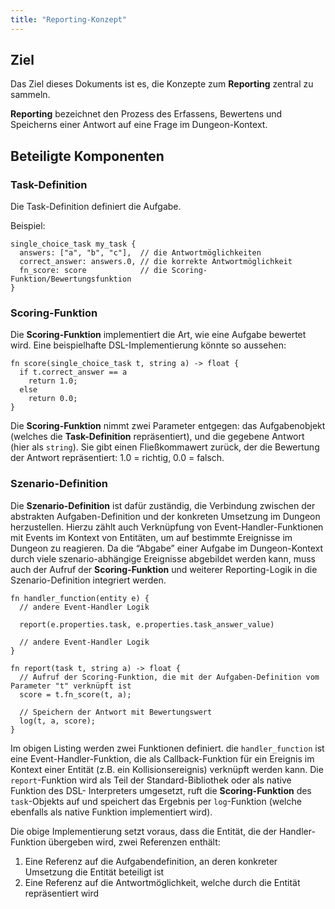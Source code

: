 ```yaml
---
title: "Reporting-Konzept"
---
```


## Ziel

Das Ziel dieses Dokuments ist es, die Konzepte zum **Reporting** zentral zu sammeln.

**Reporting** bezeichnet den Prozess des Erfassens, Bewertens und Speicherns einer Antwort
auf eine Frage im Dungeon-Kontext.

## Beteiligte Komponenten

### Task-Definition

Die Task-Definition definiert die Aufgabe.

Beispiel:

```
single_choice_task my_task {
  answers: ["a", "b", "c"],  // die Antwortmöglichkeiten
  correct_answer: answers.0, // die korrekte Antwortmöglichkeit
  fn_score: score            // die Scoring-Funktion/Bewertungsfunktion
}
```

### Scoring-Funktion

Die **Scoring-Funktion** implementiert die Art, wie eine Aufgabe bewertet wird. Eine
beispielhafte DSL-Implementierung könnte so aussehen:

```
fn score(single_choice_task t, string a) -> float {
  if t.correct_answer == a
    return 1.0;
  else
    return 0.0;
}
```
Die **Scoring-Funktion** nimmt zwei Parameter entgegen: das Aufgabenobjekt (welches die
**Task-Definition** repräsentiert), und die gegebene Antwort (hier als `string`). Sie gibt
einen Fließkommawert zurück, der die Bewertung der Antwort repräsentiert: 1.0 = richtig, 0.0
= falsch.

### Szenario-Definition

Die **Szenario-Definition** ist dafür zuständig, die Verbindung zwischen der abstrakten
Aufgaben-Definition und der konkreten Umsetzung im Dungeon herzustellen. Hierzu zählt auch
Verknüpfung von Event-Handler-Funktionen mit Events im Kontext von Entitäten, um auf
bestimmte Ereignisse im Dungeon zu reagieren. Da die “Abgabe” einer Aufgabe im
Dungeon-Kontext durch viele szenario-abhängige Ereignisse abgebildet werden kann, muss auch
der Aufruf der **Scoring-Funktion** und weiterer Reporting-Logik in die Szenario-Definition
integriert werden.

```
fn handler_function(entity e) {
  // andere Event-Handler Logik

  report(e.properties.task, e.properties.task_answer_value)

  // andere Event-Handler Logik
}

fn report(task t, string a) -> float {
  // Aufruf der Scoring-Funktion, die mit der Aufgaben-Definition vom Parameter "t" verknüpft ist
  score = t.fn_score(t, a);

  // Speichern der Antwort mit Bewertungswert
  log(t, a, score);
}
```

Im obigen Listing werden zwei Funktionen definiert. die `handler_function` ist eine
Event-Handler-Funktion, die als Callback-Funktion für ein Ereignis im Kontext einer Entität
(z.B. ein Kollisionsereignis) verknüpft werden kann. Die `report`-Funktion wird als Teil der
Standard-Bibliothek oder als native Funktion des DSL- Interpreters umgesetzt, ruft die
**Scoring-Funktion** des `task`-Objekts auf und speichert das Ergebnis per `log`-Funktion
(welche ebenfalls als native Funktion implementiert wird).

Die obige Implementierung setzt voraus, dass die Entität, die der Handler-Funktion übergeben
wird, zwei Referenzen enthält:

1.  Eine Referenz auf die Aufgabendefinition, an deren konkreter Umsetzung die Entität
    beteiligt ist
2.  Eine Referenz auf die Antwortmöglichkeit, welche durch die Entität repräsentiert wird
